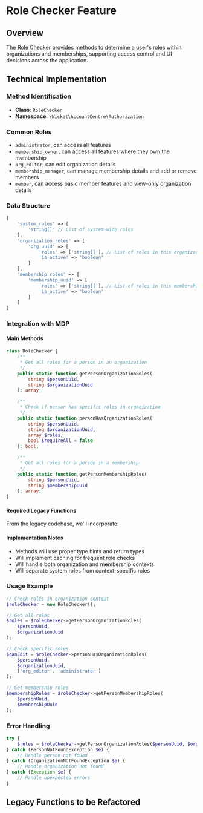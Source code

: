 # Role Checker Feature

## Overview
The Role Checker provides methods to determine a user's roles within organizations and memberships, supporting access control and UI decisions across the application.

## Technical Implementation

### Method Identification
- **Class**: `RoleChecker`
- **Namespace**: `\Wicket\AccountCentre\Authorization`

### Common Roles
- `administrator`, can access all features
- `membership_owner`, can access all features where they own the membership
- `org_editor`, can edit organization details
- `membership_manager`, can manage membership details and add or remove members
- `member`, can access basic member features and view-only organization details

### Data Structure
```php
[
    'system_roles' => [
        'string[]' // List of system-wide roles
    ],
    'organization_roles' => [
        'org_uuid' => [
            'roles' => ['string[]'], // List of roles in this organization
            'is_active' => 'boolean'
        ]
    ],
    'membership_roles' => [
        'membership_uuid' => [
            'roles' => ['string[]'], // List of roles in this membership
            'is_active' => 'boolean'
        ]
    ]
]
```

### Integration with MDP

#### Main Methods
```php
class RoleChecker {
    /**
     * Get all roles for a person in an organization
     */
    public static function getPersonOrganizationRoles(
        string $personUuid,
        string $organizationUuid
    ): array;

    /**
     * Check if person has specific roles in organization
     */
    public static function personHasOrganizationRoles(
        string $personUuid,
        string $organizationUuid,
        array $roles,
        bool $requireAll = false
    ): bool;

    /**
     * Get all roles for a person in a membership
     */
    public static function getPersonMembershipRoles(
        string $personUuid,
        string $membershipUuid
    ): array;
}
```

#### Required Legacy Functions
From the legacy codebase, we'll incorporate:

#### Implementation Notes
- Methods will use proper type hints and return types
- Will implement caching for frequent role checks
- Will handle both organization and membership contexts
- Will separate system roles from context-specific roles

### Usage Example
```php
// Check roles in organization context
$roleChecker = new RoleChecker();

// Get all roles
$roles = $roleChecker->getPersonOrganizationRoles(
    $personUuid,
    $organizationUuid
);

// Check specific roles
$canEdit = $roleChecker->personHasOrganizationRoles(
    $personUuid,
    $organizationUuid,
    ['org_editor', 'administrator']
);

// Get membership roles
$membershipRoles = $roleChecker->getPersonMembershipRoles(
    $personUuid,
    $membershipUuid
);
```

### Error Handling
```php
try {
    $roles = $roleChecker->getPersonOrganizationRoles($personUuid, $orgUuid);
} catch (PersonNotFoundException $e) {
    // Handle person not found
} catch (OrganizationNotFoundException $e) {
    // Handle organization not found
} catch (Exception $e) {
    // Handle unexpected errors
}
```

## Legacy Functions to be Refactored
